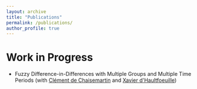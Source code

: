 ```yaml
---
layout: archive
title: "Publications"
permalink: /publications/
author_profile: true
---
```


Work in Progress
======
* Fuzzy Difference-in-Differences with Multiple Groups and Multiple Time Periods (with [Clément de Chaisemartin](https://sites.google.com/site/clementdechaisemartin/) and [Xavier d'Haultfoeuille](https://faculty.crest.fr/xdhaultfoeuille/))
